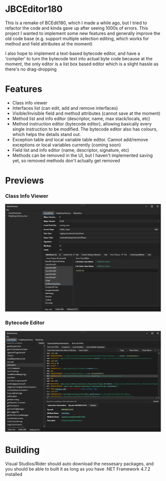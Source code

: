# JBCEditor180

This is a remake of BCEdit180, which I made a while ago, but I tried to refactor the code and kinda gave up after seeing 1000s of errors. This project I wanted to implement some new features and generally improve the old code base (e.g. support multiple selection editing, which works for method and field attributes at the moment)

I also hope to implement a text-based bytecode editor, and have a 'compiler' to turn the bytecode text into actual byte code because at the moment, the only editor is a list box based editor which is a slight hassle as there's no drag-dropping

# Features 
- Class info viewer
- Interfaces list (can edit, add and remove interfaces)
- Visible/Invisible field and method attributes (cannot save at the moment)
- Method list and info editor (descriptor, name, max stack/locals, etc)
- Method instruction editor (bytecode editor), allowing basically every single instruction to be modified. The bytecode editor also has colours, which helps the details stand out.
- Exception table and local variable table editor. Cannot add/remove exceptions or local variables currently (coming soon)
- Field list and info editor (name, descriptor, signature, etc)
- Methods can be removed in the UI, but I haven't implemented saving yet, so removed methods don't actually get removed


# Previews

### Class Info Viewer
![](yP7USxS4nn.png)

### Bytecode Editor
![](3GHKGX1eLb.png)

# Building
Visual Studios/Rider should auto download the nessesary packages, and you should be able to built it as long as you have .NET Framework 4.7.2 installed
